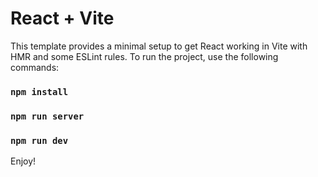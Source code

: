 # React + Vite

This template provides a minimal setup to get React working in Vite with HMR and some ESLint rules.
To run the project, use the following commands:

### `npm install`
### `npm run server`
### `npm run dev`

Enjoy!
